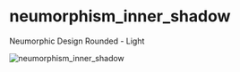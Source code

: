 # neumorphism_inner_shadow

Neumorphic Design Rounded - Light

![neumorphism_inner_shadow](https://github.com/user-attachments/assets/2285cd06-4b7f-4dfd-8a26-aa811a5354d7)
